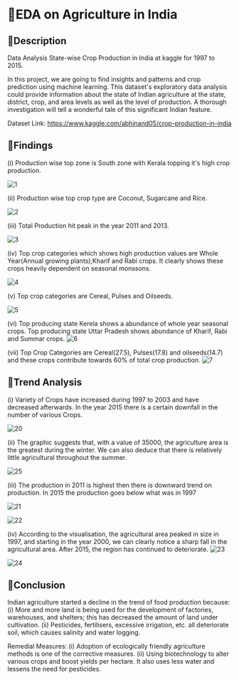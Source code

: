 
# 📌EDA on Agriculture in India
## 📕Description
Data Analysis State-wise Crop Production in India at kaggle for 1997 to 2015.

In this project, we are going to find insights and patterns and crop prediction using machine learning.
This dataset's exploratory data analysis could provide information about the state of Indian agriculture at the state, district, crop, and area levels as well as the level of production. A thorough investigation will tell a wonderful tale of this significant Indian feature.

Dataset Link: https://www.kaggle.com/abhinand05/crop-production-in-india

## 👑Findings
(i) Production wise top zone is South zone with Kerala topping it's high crop production.

![1](https://user-images.githubusercontent.com/60544331/218754870-a5989c1a-718a-4ae0-ba76-86d2bfcb15b0.png)

(ii) Production wise top crop type are Coconut, Sugarcane and Rice.

![2](https://user-images.githubusercontent.com/60544331/218756106-ea9fc0d6-1de2-46f1-8ca0-200554275501.png)

(iii) Total Production hit peak in the year 2011 and 2013.

![3](https://user-images.githubusercontent.com/60544331/218756136-7d57701e-7359-42cc-ada7-ad099635de3d.png)

(iv) Top crop categories which shows high production values are Whole Year(Annual growing plants),Kharif and Rabi crops. It clearly shows these crops heavily dependent on seasonal monssons.

![4](https://user-images.githubusercontent.com/60544331/218756165-db12233b-484e-4df5-8f2b-a653c971387f.png)

(v) Top crop categories are Cereal, Pulses and Oilseeds.

![5](https://user-images.githubusercontent.com/60544331/218756206-8a1de95c-1a70-43ab-b1f0-902679654b36.png)


(vi) Top producing state Kerela shows a abundance of whole year seasonal crops. Top producing state Uttar Pradesh shows abundance of Kharif, Rabi and Summar crops.
![6](https://user-images.githubusercontent.com/60544331/218756243-8c6f0182-5baa-48b1-8deb-505c41830fd6.png)


(vii) Top Crop Categories are Cereal(27.5), Pulses(17.8) and oilseeds(14.7) and these crops contribute towards 60% of total crop production.
![7](https://user-images.githubusercontent.com/60544331/218756280-a82d80e5-7128-48c5-8220-7677645e005d.png)

## 👑Trend Analysis
(i) Variety of Crops have increased during 1997 to 2003 and have decreased afterwards. In the year 2015 there is a certain downfall in the number of various Crops.

![20](https://user-images.githubusercontent.com/60544331/221859193-8e45f322-e4ac-48e4-87f0-ca4260348f3e.png)

(ii) The graphic suggests that, with a value of 35000, the agriculture area is the greatest during the winter. We can also deduce that there is relatively little agricultural throughout the summer.

![25](https://user-images.githubusercontent.com/60544331/221860346-9653f8ea-554b-467a-9ae8-d41aa2fff1d8.png)

(iii) The production in 2011 is highest then there is downward trend on production. In 2015 the production goes below what was in 1997

![21](https://user-images.githubusercontent.com/60544331/221859254-00b07002-411a-4f9d-a954-0b8307acdac9.png)

![22](https://user-images.githubusercontent.com/60544331/221859364-d8e58653-6a5f-4f02-a4cd-5e90ab8435c6.png)

(iv) According to the visualisation, the agricultural area peaked in size in 1997, and starting in the year 2000, we can clearly notice a sharp fall in the agricultural area. After 2015, the region has continued to deteriorate.
![23](https://user-images.githubusercontent.com/60544331/221860202-8f67b03c-6f69-4489-83c1-ee150f005a2a.png)

![24](https://user-images.githubusercontent.com/60544331/221860166-c7cb9aba-a7ad-4966-ba60-d64f850247b2.png)

## 👑Conclusion
Indian agriculture started a decline in the trend of food production because: 
(i) More and more land is being used for the development of factories, warehouses, and shelters; this has decreased the amount of land under cultivation. 
(ii) Pesticides, fertilisers, excessive irrigation, etc. all deteriorate soil, which causes salinity and water logging.

Remedial Measures: 
(i) Adoption of ecologically friendly agriculture methods is one of the corrective measures. 
(ii) Using biotechnology to alter various crops and boost yields per hectare. It also uses less water and lessens the need for pesticides.

